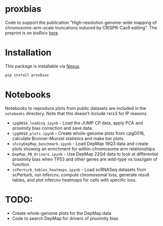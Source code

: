 # proxbias

Code to support the publication "High-resolution genome-wide mapping of chromosome-arm-scale truncations induced by 
CRISPR-Cas9 editing". The preprint is on bioRxiv [here](https://www.biorxiv.org/content/10.1101/2023.04.15.537038v1.article-metrics)

# Installation

This package is installable via [Nexus](nexus.rxrx.io). 

```bash
pip install proxbias
```

# Notebooks

Notebooks to reproduce plots from public datasets are included in the `notebooks` directory. Note that this doesn't 
include rxrx3 for IP reasons. 

- `cpg0016_loading.ipynb` - Load the JUMP CP data, apply PCA and proximity bias correction and save data.
- `cpg0016_plots.ipynb` - Create whole-genome plots from cpg0016, calculate Brunner-Munzel statistics and make bar plots.
- `shinyDepMap_benchmark.ipynb` - Load DepMap 19Q3 data and create plots showing an enrichment for within-chromosome arm relationships.
- `DepMap_PB_Drivers.ipynb` - Use DepMap 22Q4 data to look at differential proximity bias when TP53 and other genes are wild-type vs loss/gain of function.
- `scPerturb_tables_heatmaps.ipynb` - Load scRNASeq datasets from scPerturb, run infercnv, compute chromosomal loss, generate result tables, and plot infercnv heatmaps for cells with specific loss.

# TODO:
- Create whole-genome plots for the DepMap data
- Code to search DepMap for drivers of proximity bias
